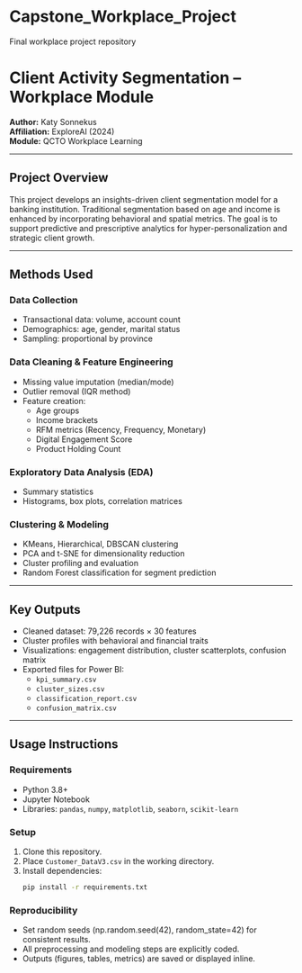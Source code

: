 # Capstone_Workplace_Project
Final workplace project repository

# Client Activity Segmentation – Workplace Module

**Author:** Katy Sonnekus  
**Affiliation:** ExploreAI (2024)  
**Module:** QCTO Workplace Learning

---

## Project Overview

This project develops an insights-driven client segmentation model for a banking institution. Traditional segmentation based on age and income is enhanced by incorporating behavioral and spatial metrics. The goal is to support predictive and prescriptive analytics for hyper-personalization and strategic client growth.

---

## Methods Used

### Data Collection
- Transactional data: volume, account count
- Demographics: age, gender, marital status
- Sampling: proportional by province

### Data Cleaning & Feature Engineering
- Missing value imputation (median/mode)
- Outlier removal (IQR method)
- Feature creation:
  - Age groups
  - Income brackets
  - RFM metrics (Recency, Frequency, Monetary)
  - Digital Engagement Score
  - Product Holding Count

### Exploratory Data Analysis (EDA)
- Summary statistics
- Histograms, box plots, correlation matrices

### Clustering & Modeling
- KMeans, Hierarchical, DBSCAN clustering
- PCA and t-SNE for dimensionality reduction
- Cluster profiling and evaluation
- Random Forest classification for segment prediction

---

## Key Outputs

- Cleaned dataset: 79,226 records × 30 features
- Cluster profiles with behavioral and financial traits
- Visualizations: engagement distribution, cluster scatterplots, confusion matrix
- Exported files for Power BI:
  - `kpi_summary.csv`
  - `cluster_sizes.csv`
  - `classification_report.csv`
  - `confusion_matrix.csv`

---

## Usage Instructions

### Requirements
- Python 3.8+
- Jupyter Notebook
- Libraries: `pandas`, `numpy`, `matplotlib`, `seaborn`, `scikit-learn`

### Setup
1. Clone this repository.
2. Place `Customer_DataV3.csv` in the working directory.
3. Install dependencies:
   ```bash
   pip install -r requirements.txt
   ```
### Reproducibility
- Set random seeds (np.random.seed(42), random_state=42) for consistent results.
- All preprocessing and modeling steps are explicitly coded.
- Outputs (figures, tables, metrics) are saved or displayed inline.
